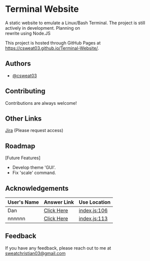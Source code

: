 # Terminal Website

A static website to emulate a Linux/Bash Terminal. The project is still actively in development. Planning on  
rewrite using Node.JS

This project is hosted through GitHub Pages at https://csweat03.github.io/Terminal-Website/.


## Authors

- [@csweat03](https://www.github.com/csweat03)


## Contributing

Contributions are always welcome!


## Other Links 

[Jira](https://terminal-website.atlassian.net) (Please request access)


## Roadmap

[Future Features]

- Develop theme 'GUI'.
- Fix 'scale' command.

## Acknowledgements

| User's Name | Answer Link | Use Location |
|--------|------|------|
| Dan | [Click Here](https://stackoverflow.com/questions/175739/how-can-i-check-if-a-string-is-a-valid-number?page=1&tab=scoredesc#tab-top) | [index.js:106](https://github.com/csweat03/Terminal-Website/blob/ceba2657dce67d07b30244b4f65a35ff168c384a/js/index.js#L106)
| nnnnnn | [Click Here](https://stackoverflow.com/questions/7171483/simple-way-to-get-element-by-id-within-a-div-tag) | [index.js:113](https://github.com/csweat03/Terminal-Website/blob/ceba2657dce67d07b30244b4f65a35ff168c384a/js/index.js#L113)

## Feedback

If you have any feedback, please reach out to me at sweatchristian03@gmail.com

